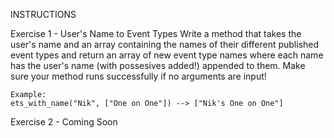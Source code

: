 INSTRUCTIONS

Exercise 1 - User's Name to Event Types
Write a method that takes the user's name and an array containing the names of their different published event types 
and return an array of new event type names where each name has the user's name (with possesives added!) appended to them. 
Make sure your method runs successfully if no arguments are input!

    Example:
    ets_with_name("Nik", ["One on One"]) --> ["Nik's One on One"]


Exercise 2 - Coming Soon